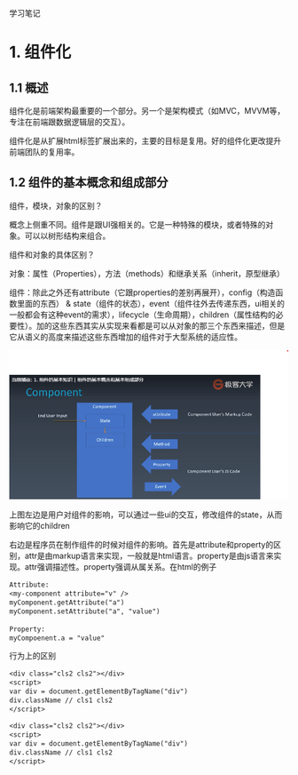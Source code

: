学习笔记

# 1. 组件化

## 1.1 概述

组件化是前端架构最重要的一个部分。另一个是架构模式（如MVC，MVVM等，专注在前端跟数据逻辑层的交互）。

组件化是从扩展html标签扩展出来的，主要的目标是复用。好的组件化更改提升前端团队的复用率。

## 1.2 组件的基本概念和组成部分

组件，模块，对象的区别？

概念上侧重不同。组件是跟UI强相关的。它是一种特殊的模块，或者特殊的对象。可以以树形结构来组合。

组件和对象的具体区别？

对象：属性（Properties），方法（methods）和继承关系（inherit，原型继承）

组件：除此之外还有attribute（它跟properties的差别再展开），config（构造函数里面的东西） & state（组件的状态），event（组件往外去传递东西，ui相关的一般都会有这种event的需求），lifecycle（生命周期），children（属性结构的必要性）。加的这些东西其实从实现来看都是可以从对象的那三个东西来描述，但是它从语义的高度来描述这些东西增加的组件对于大型系统的适应性。 

![组件](../resource/component.png)

上图左边是用户对组件的影响，可以通过一些ui的交互，修改组件的state，从而影响它的children

右边是程序员在制作组件的时候对组件的影响。首先是attribute和property的区别，attr是由markup语言来实现，一般就是html语言。property是由js语言来实现。attr强调描述性。property强调从属关系。在html的例子

```
Attribute:
<my-component attribute="v" />
myComponent.getAttribute("a")
myComponent.setAttribute("a", "value")

Property:
myCompoenent.a = "value"
```

行为上的区别

```
<div class="cls2 cls2"></div>
<script>
var div = document.getElementByTagName("div")
div.className // cls1 cls2
</script>
```

```
<div class="cls2 cls2"></div>
<script>
var div = document.getElementByTagName("div")
div.className // cls1 cls2
</script>
```



